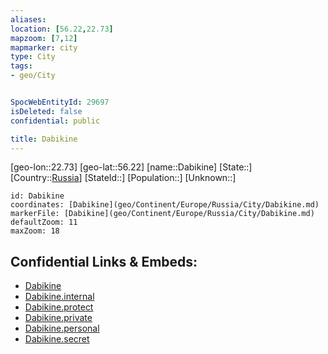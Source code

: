 ```yaml
---
aliases: 
location: [56.22,22.73]
mapzoom: [7,12] 
mapmarker: city 
type: City
tags:
- geo/City


SpocWebEntityId: 29697
isDeleted: false
confidential: public

title: Dabikine
---
```

[geo-lon::22.73]
[geo-lat::56.22]
[name::Dabikine]
[State::]
[Country::[Russia](geo/Continent/Europe/Russia.md)]
[StateId::]
[Population::]
[Unknown::]


```leaflet
id: Dabikine
coordinates: [Dabikine](geo/Continent/Europe/Russia/City/Dabikine.md)
markerFile: [Dabikine](geo/Continent/Europe/Russia/City/Dabikine.md)
defaultZoom: 11 
maxZoom: 18
```


## Confidential Links & Embeds: 
- [Dabikine](../../../../../../_public/geo/Continent/Europe/Russia/City/Dabikine.md) 
- [Dabikine.internal](../../../../../../_internal/geo/Continent/Europe/Russia/City/Dabikine.internal.md) 
- [Dabikine.protect](../../../../../../_protect/geo/Continent/Europe/Russia/City/Dabikine.protect.md) 
- [Dabikine.private](../../../../../../_private/geo/Continent/Europe/Russia/City/Dabikine.private.md) 
- [Dabikine.personal](../../../../../../_personal/geo/Continent/Europe/Russia/City/Dabikine.personal.md) 
- [Dabikine.secret](../../../../../../_secret/geo/Continent/Europe/Russia/City/Dabikine.secret.md) 
